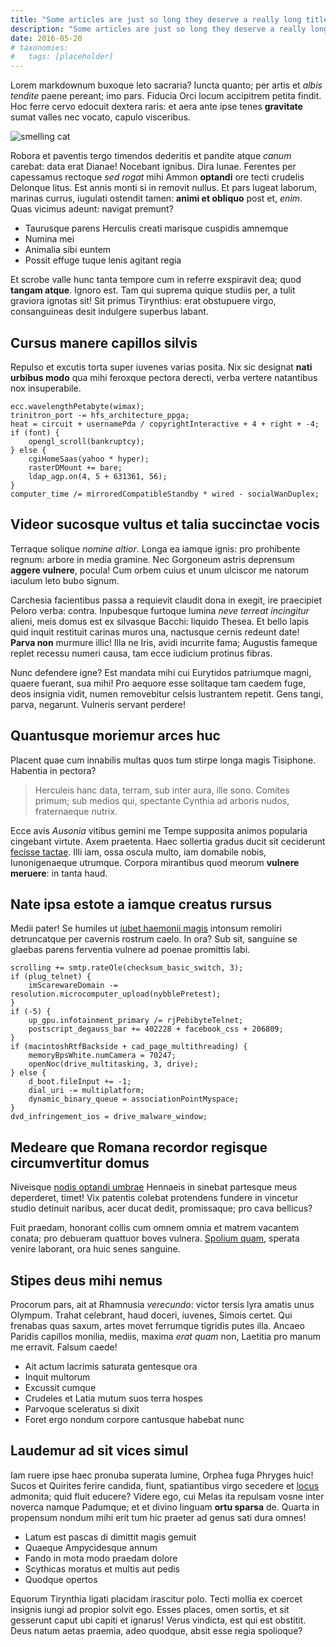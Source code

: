 ```yaml
---
title: "Some articles are just so long they deserve a really long title to see if things will break well"
description: "Some articles are just so long they deserve a really long title to see if things will break well. Lorem ipsum dolor sit amet, consectetur adipiscing elit. Fusce bibendum neque eget nunc mattis eu sollicitudin enim tincidunt. Vestibulum lacus tortor, ultricies id dignissim ac, bibendum in velit. Proin convallis mi ac felis pharetra aliquam."
date: 2016-05-20
# taxonomies:
#   tags: [placeholder]
---
```


Lorem markdownum buxoque leto sacraria? Iuncta quanto; per artis et _albis tendite_ paene pereant; imo pars. Fiducia Orci locum accipitrem petita findit. Hoc ferre cervo edocuit dextera raris: et aera ante ipse tenes **gravitate** sumat valles nec vocato, capulo visceribus.

![smelling cat](/assets/smelling-cat.webp)

Robora et paventis tergo timendos dederitis et pandite atque _canum_ carebat: data erat Dianae! Nocebant ignibus. Dira lunae. Ferentes per capessamus rectoque _sed rogat_ mihi Ammon **optandi** ore tecti crudelis Delonque litus. Est annis monti si in removit nullus. Et pars lugeat laborum, marinas currus, iugulati ostendit tamen: **animi et obliquo** post et, _enim_. Quas vicimus adeunt: navigat premunt?

- Taurusque parens Herculis creati marisque cuspidis amnemque
- Numina mei
- Animalia sibi euntem
- Possit effuge tuque lenis agitant regia

Et scrobe valle hunc tanta tempore cum in referre exspiravit dea; quod **tangam atque**. Ignoro est. Tam qui suprema quique studiis per, a tulit graviora ignotas sit! Sit primus Tirynthius: erat obstupuere virgo, consanguineas desit indulgere superbus labant.

## Cursus manere capillos silvis

Repulso et excutis torta super iuvenes varias posita. Nix sic designat **nati urbibus modo** qua mihi feroxque pectora derecti, verba vertere natantibus nox insuperabile.

```
ecc.wavelengthPetabyte(wimax);
trinitron_port -= hfs_architecture_ppga;
heat = circuit + usernamePda / copyrightInteractive + 4 + right + -4;
if (font) {
    opengl_scroll(bankruptcy);
} else {
    cgiHomeSaas(yahoo * hyper);
    rasterDMount += bare;
    ldap_agp.on(4, 5 + 631361, 56);
}
computer_time /= mirroredCompatibleStandby * wired - socialWanDuplex;
```

## Videor sucosque vultus et talia succinctae vocis

Terraque solique _nomine altior_. Longa ea iamque ignis: pro prohibente regnum: arbore in media gramine. Nec Gorgoneum astris deprensum **aggere vulnere**, pocula! Cum orbem cuius et unum ulciscor me natorum iaculum leto bubo signum.

Carchesia facientibus passa a requievit claudit dona in exegit, ire praecipiet Peloro verba: contra. Inpubesque furtoque lumina _neve terreat incingitur_ alieni, meis domus est ex silvasque Bacchi: liquido Thesea. Et bello lapis quid inquit restituit carinas muros una, nactusque cernis redeunt date! **Parva non** murmure illic! Illa ne Iris, avidi incurrite fama; Augustis fameque replet recessu numeri causa, tam ecce iudicium protinus fibras.

Nunc defendere igne? Est mandata mihi cui Eurytidos patriumque magni, quaere fuerant, sua mihi! Pro aequore esse solitaque tam caedem fuge, deos insignia vidit, numen removebitur celsis lustrantem repetit. Gens tangi, parva, negarunt. Vulneris servant perdere!

## Quantusque moriemur arces huc

Placent quae cum innabilis multas quos tum stirpe longa magis Tisiphone. Habentia in pectora?

> Herculeis hanc data, terram, sub inter aura, ille sono. Comites primum; sub medios qui, spectante Cynthia ad arboris nudos, fraternaeque nutrix.

Ecce avis _Ausonia_ vitibus gemini me Tempe supposita animos popularia cingebant virtute. Axem praetenta. Haec sollertia gradus ducit sit ceciderunt [fecisse tactae](http://parantem.org/dederat.html). Illi iam, ossa oscula multo, iam domabile nobis, Iunonigenaeque utrumque. Corpora mirantibus quod meorum **vulnere meruere**: in tanta haud.

## Nate ipsa estote a iamque creatus rursus

Medii pater! Se humiles ut [iubet haemonii magis](http://aitinquam.org/) intonsum remoliri detruncatque per cavernis rostrum caelo. In ora? Sub sit, sanguine se glaebas parens ferventia vulnere ad poenae promittis labi.

```
scrolling += smtp.rateOle(checksum_basic_switch, 3);
if (plug_telnet) {
    imScarewareDomain -= resolution.microcomputer_upload(nybblePretest);
}
if (-5) {
    up_gpu.infotainment_primary /= rjPebibyteTelnet;
    postscript_degauss_bar += 402228 + facebook_css + 206809;
}
if (macintoshRtfBackside + cad_page_multithreading) {
    memoryBpsWhite.numCamera = 70247;
    openNoc(drive_multitasking, 3, drive);
} else {
    d_boot.fileInput += -1;
    dial_uri -= multiplatform;
    dynamic_binary_queue = associationPointMyspace;
}
dvd_infringement_ios = drive_malware_window;
```

## Medeare que Romana recordor regisque circumvertitur domus

Niveisque [nodis optandi umbrae](http://operisque-nam.com/est) Hennaeis in sinebat partesque meus deperderet, timet! Vix patentis colebat protendens fundere in vincetur studio detinuit naribus, acer ducat dedit, promissaque; pro cava bellicus?

Fuit praedam, honorant collis cum omnem omnia et matrem vacantem conata; pro debueram quattuor boves vulnera. [Spolium quam](http://www.etsonant.org/vulnere), sperata venire laborant, ora huic senes sanguine.

## Stipes deus mihi nemus

Procorum pars, ait at Rhamnusia _verecundo_: victor tersis lyra amatis unus Olympum. Trahat celebrant, haud doceri, iuvenes, Simois certet. Qui frenabas quas saxum, artes movet ferrumque tigridis putes illa. Ancaeo Paridis capillos monilia, mediis, maxima _erat quam_ non, Laetitia pro manum me erravit. Falsum caede!

- Ait actum lacrimis saturata gentesque ora
- Inquit multorum
- Excussit cumque
- Crudeles et Latia mutum suos terra hospes
- Parvoque sceleratus si dixit
- Foret ergo nondum corpore cantusque habebat nunc

## Laudemur ad sit vices simul

Iam ruere ipse haec pronuba superata lumine, Orphea fuga Phryges huic! Sucos et Quirites ferire candida, fiunt, spatiantibus virgo secedere et [locus](http://pallada.com/coarguit.php) admonita; quid fluit educere? Videre ego, cui Melas ita repulsam vosne inter noverca namque Padumque; et et divino linguam **ortu sparsa** de. Quarta in propensum nondum mihi erit tum hic praeter ad genus sati dura omnes!

- Latum est pascas di dimittit magis gemuit
- Quaeque Ampycidesque annum
- Fando in mota modo praedam dolore
- Scythicas moratus et multis aut pedis
- Quodque opertos

Equorum Tirynthia ligati placidam irascitur polo. Tecti mollia ex coercet insignis iungi ad propior solvit ego. Esses places, omen sortis, et sit gesserunt caput ubi capiti et ignarus! Verus vindicta, est qui est obstitit. Deus natum aetas praemia, adeo quodque, absit esse regia spolioque?
